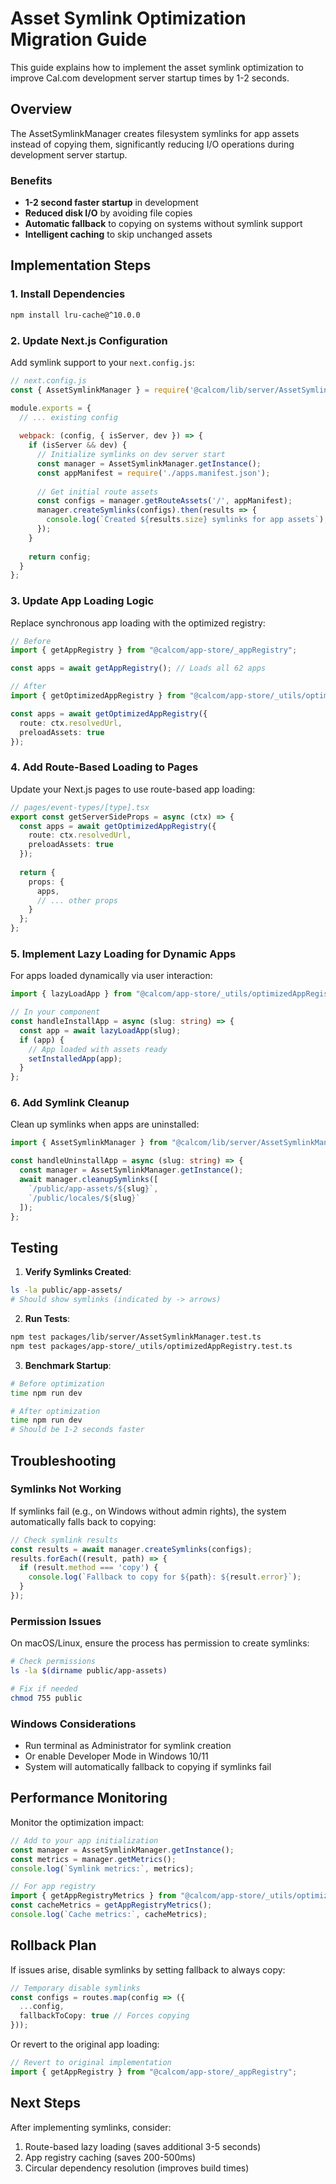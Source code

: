 # Asset Symlink Optimization Migration Guide

This guide explains how to implement the asset symlink optimization to improve Cal.com development server startup times by 1-2 seconds.

## Overview

The AssetSymlinkManager creates filesystem symlinks for app assets instead of copying them, significantly reducing I/O operations during development server startup.

### Benefits
- **1-2 second faster startup** in development
- **Reduced disk I/O** by avoiding file copies
- **Automatic fallback** to copying on systems without symlink support
- **Intelligent caching** to skip unchanged assets

## Implementation Steps

### 1. Install Dependencies

```bash
npm install lru-cache@^10.0.0
```

### 2. Update Next.js Configuration

Add symlink support to your `next.config.js`:

```javascript
// next.config.js
const { AssetSymlinkManager } = require('@calcom/lib/server/AssetSymlinkManager');

module.exports = {
  // ... existing config
  
  webpack: (config, { isServer, dev }) => {
    if (isServer && dev) {
      // Initialize symlinks on dev server start
      const manager = AssetSymlinkManager.getInstance();
      const appManifest = require('./apps.manifest.json');
      
      // Get initial route assets
      const configs = manager.getRouteAssets('/', appManifest);
      manager.createSymlinks(configs).then(results => {
        console.log(`Created ${results.size} symlinks for app assets`);
      });
    }
    
    return config;
  }
};
```

### 3. Update App Loading Logic

Replace synchronous app loading with the optimized registry:

```typescript
// Before
import { getAppRegistry } from "@calcom/app-store/_appRegistry";

const apps = await getAppRegistry(); // Loads all 62 apps

// After
import { getOptimizedAppRegistry } from "@calcom/app-store/_utils/optimizedAppRegistry";

const apps = await getOptimizedAppRegistry({ 
  route: ctx.resolvedUrl,
  preloadAssets: true 
});
```

### 4. Add Route-Based Loading to Pages

Update your Next.js pages to use route-based app loading:

```typescript
// pages/event-types/[type].tsx
export const getServerSideProps = async (ctx) => {
  const apps = await getOptimizedAppRegistry({
    route: ctx.resolvedUrl,
    preloadAssets: true
  });
  
  return {
    props: {
      apps,
      // ... other props
    }
  };
};
```

### 5. Implement Lazy Loading for Dynamic Apps

For apps loaded dynamically via user interaction:

```typescript
import { lazyLoadApp } from "@calcom/app-store/_utils/optimizedAppRegistry";

// In your component
const handleInstallApp = async (slug: string) => {
  const app = await lazyLoadApp(slug);
  if (app) {
    // App loaded with assets ready
    setInstalledApp(app);
  }
};
```

### 6. Add Symlink Cleanup

Clean up symlinks when apps are uninstalled:

```typescript
import { AssetSymlinkManager } from "@calcom/lib/server/AssetSymlinkManager";

const handleUninstallApp = async (slug: string) => {
  const manager = AssetSymlinkManager.getInstance();
  await manager.cleanupSymlinks([
    `/public/app-assets/${slug}`,
    `/public/locales/${slug}`
  ]);
};
```

## Testing

1. **Verify Symlinks Created**:
```bash
ls -la public/app-assets/
# Should show symlinks (indicated by -> arrows)
```

2. **Run Tests**:
```bash
npm test packages/lib/server/AssetSymlinkManager.test.ts
npm test packages/app-store/_utils/optimizedAppRegistry.test.ts
```

3. **Benchmark Startup**:
```bash
# Before optimization
time npm run dev

# After optimization 
time npm run dev
# Should be 1-2 seconds faster
```

## Troubleshooting

### Symlinks Not Working

If symlinks fail (e.g., on Windows without admin rights), the system automatically falls back to copying:

```typescript
// Check symlink results
const results = await manager.createSymlinks(configs);
results.forEach((result, path) => {
  if (result.method === 'copy') {
    console.log(`Fallback to copy for ${path}: ${result.error}`);
  }
});
```

### Permission Issues

On macOS/Linux, ensure the process has permission to create symlinks:
```bash
# Check permissions
ls -la $(dirname public/app-assets)

# Fix if needed
chmod 755 public
```

### Windows Considerations

- Run terminal as Administrator for symlink creation
- Or enable Developer Mode in Windows 10/11
- System will automatically fallback to copying if symlinks fail

## Performance Monitoring

Monitor the optimization impact:

```typescript
// Add to your app initialization
const manager = AssetSymlinkManager.getInstance();
const metrics = manager.getMetrics();
console.log(`Symlink metrics:`, metrics);

// For app registry
import { getAppRegistryMetrics } from "@calcom/app-store/_utils/optimizedAppRegistry";
const cacheMetrics = getAppRegistryMetrics();
console.log(`Cache metrics:`, cacheMetrics);
```

## Rollback Plan

If issues arise, disable symlinks by setting fallback to always copy:

```typescript
// Temporary disable symlinks
const configs = routes.map(config => ({
  ...config,
  fallbackToCopy: true // Forces copying
}));
```

Or revert to the original app loading:
```typescript
// Revert to original implementation
import { getAppRegistry } from "@calcom/app-store/_appRegistry";
```

## Next Steps

After implementing symlinks, consider:
1. Route-based lazy loading (saves additional 3-5 seconds)
2. App registry caching (saves 200-500ms)
3. Circular dependency resolution (improves build times)